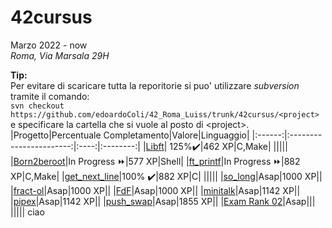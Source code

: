 # 42cursus
Marzo 2022 - now  
*Roma, Via Marsala 29H*  
  
**Tip:**  
Per evitare di scaricare tutta la reporitorie si puo' utilizzare *subversion* tramite il comando:  
`svn checkout https://github.com/edoardoColi/42_Roma_Luiss/trunk/42cursus/<project>`  
e specificare la cartella che si vuole al posto di \<project\>.
|Progetto|Percentuale Completamento|Valore|Linguaggio|
|:------:|:-----------------------:|:----:|:--------:|
|[Libft](https://github.com/edoardoColi/42_Roma_Luiss/tree/edoardoColi/42cursus/Libft)| 125%:heavy_check_mark:|462 XP|C,Make|
|||||
|[Born2beroot](https://github.com/edoardoColi/42_Roma_Luiss/tree/edoardoColi/42cursus/Born2beroot)|In Progress :fast_forward:|577 XP|Shell|
|[ft_printf](https://github.com/edoardoColi/42_Roma_Luiss/tree/edoardoColi/42cursus/ft_printf)|In Progress :fast_forward:|882 XP|C,Make|
|[get_next_line](https://github.com/edoardoColi/42_Roma_Luiss/tree/edoardoColi/42cursus/get_next_line)|100% :heavy_check_mark:|882 XP|C|
|||||
|[so_long](https://github.com/edoardoColi/42_Roma_Luiss/tree/edoardoColi/42cursus/so_long)|Asap|1000 XP||
|[fract-ol](https://github.com/edoardoColi/42_Roma_Luiss/tree/edoardoColi/42cursus/fract-ol)|Asap|1000 XP||
|[FdF](https://github.com/edoardoColi/42_Roma_Luiss/tree/edoardoColi/42cursus/FdF)|Asap|1000 XP||
|[minitalk](https://github.com/edoardoColi/42_Roma_Luiss/tree/edoardoColi/42cursus/minitalk)|Asap|1142 XP||
|[pipex](https://github.com/edoardoColi/42_Roma_Luiss/tree/edoardoColi/42cursus/pipex)|Asap|1142 XP||
|[push_swap](https://github.com/edoardoColi/42_Roma_Luiss/tree/edoardoColi/42cursus/push_swap)|Asap|1855 XP||
|[Exam Rank 02](https://github.com/edoardoColi/42_Roma_Luiss/tree/edoardoColi/42cursus/Exam_Rank_02)|Asap|||
|||||
ciao